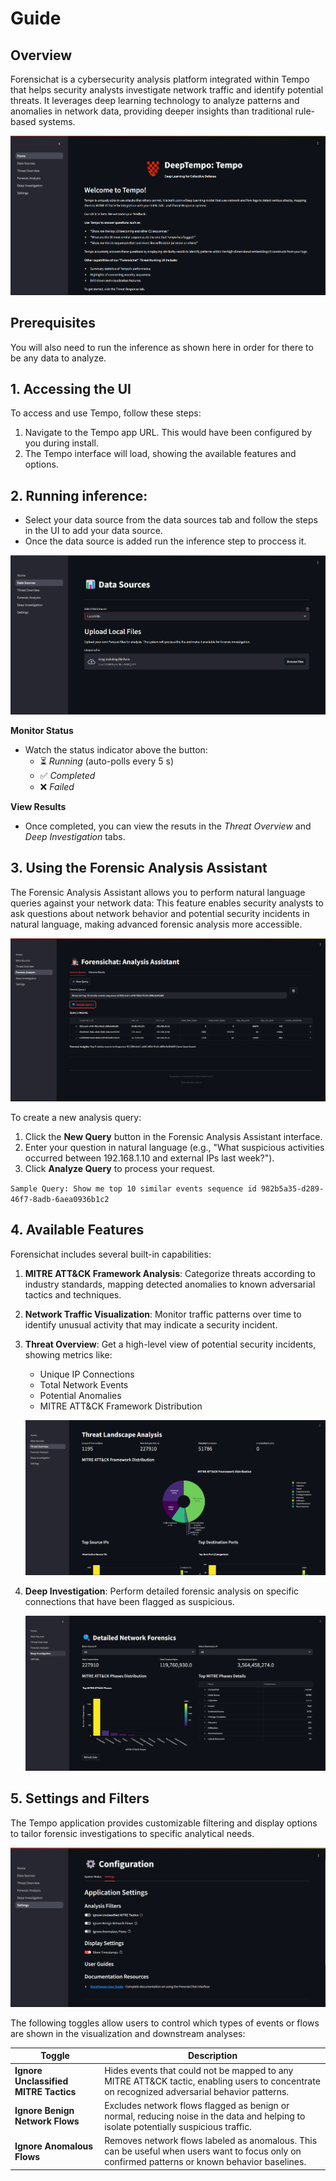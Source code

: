 # Guide

## Overview
Forensichat is a cybersecurity analysis platform integrated within Tempo that helps security analysts investigate network traffic and identify potential threats. It leverages deep learning technology to analyze patterns and anomalies in network data, providing deeper insights than traditional rule-based systems.

![Forensichat Home Interface](./assets/forensichatHome-onprem.png)

## Prerequisites
You will also need to run the inference as shown here in order for there to be any data to analyze.

## 1. Accessing the UI

To access and use Tempo, follow these steps:

1. Navigate to the Tempo app URL. This would have been configured by you during install.
2. The Tempo interface will load, showing the available features and options.


## 2. Running inference:

- Select your data source from the data sources tab and follow the steps in the UI to add your data source. 
- Once the data source is added run the inference step to proccess it. 


![alt text](assets/ForensichatExecConsole-onprem.png)


**Monitor Status**  
   - Watch the status indicator above the button:  
     - ⏳ *Running* (auto-polls every 5 s)  
     - ✅ *Completed*  
     - ❌ *Failed*

**View Results**  
   - Once completed, you can view the resuts in the *Threat Overview*  and *Deep Investigation* tabs.

## 3. Using the Forensic Analysis Assistant

The Forensic Analysis Assistant allows you to perform natural language queries against your network data:
This feature enables security analysts to ask questions about network behavior and potential security incidents in natural language, making advanced forensic analysis more accessible.

![Forensic Analysis Assistant](./assets/ForensicQuery-onprem.png)

To create a new analysis query:

1. Click the **New Query** button in the Forensic Analysis Assistant interface.
2. Enter your question in natural language (e.g., "What suspicious activities occurred between 192.168.1.10 and external IPs last week?").
3. Click **Analyze Query** to process your request.

`Sample Query: Show me top 10 similar events sequence id 982b5a35-d289-46f7-8adb-6aea0936b1c2`

## 4. Available Features

Forensichat includes several built-in capabilities:

1. **MITRE ATT&CK Framework Analysis**: Categorize threats according to industry standards, mapping detected anomalies to known adversarial tactics and techniques.

2. **Network Traffic Visualization**: Monitor traffic patterns over time to identify unusual activity that may indicate a security incident.

3. **Threat Overview**: Get a high-level view of potential security incidents, showing metrics like:
   - Unique IP Connections
   - Total Network Events
   - Potential Anomalies
   - MITRE ATT&CK Framework Distribution
   
   ![Threat Overview](./assets/threatoverview-onprem.png)

4. **Deep Investigation**: Perform detailed forensic analysis on specific connections that have been flagged as suspicious.
   
   ![Deep Dive Analysis](./assets/DeepDive-onprem.png)


## 5. Settings and Filters
The Tempo application provides customizable filtering and display options to tailor forensic investigations to specific analytical needs.

![App Settings](./assets/ForensicSettings-onprem.png)

The following toggles allow users to control which types of events or flows are shown in the visualization and downstream analyses:

| Toggle | Description |
|--------|-------------|
| **Ignore Unclassified MITRE Tactics** | Hides events that could not be mapped to any MITRE ATT&CK tactic, enabling users to concentrate on recognized adversarial behavior patterns. |
| **Ignore Benign Network Flows** | Excludes network flows flagged as benign or normal, reducing noise in the data and helping to isolate potentially suspicious traffic. |
| **Ignore Anomalous Flows** | Removes network flows labeled as anomalous. This can be useful when users want to focus only on confirmed patterns or known behavior baselines. |


